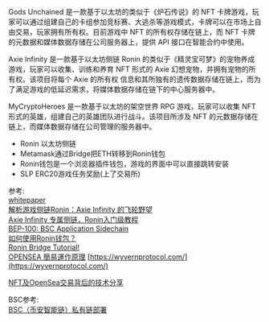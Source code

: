 


Gods Unchained 是一款基于以太坊的类似于《炉石传说》的 NFT 卡牌游戏，玩家可以通过组建自己的卡组参加竞标赛、大逃杀等游戏模式，卡牌可以在市场上自由交易，玩家拥有所有权。目前游戏中 NFT 的所有权存储在链上，而 NFT 卡牌的元数据和媒体数据存储在公司服务器上，提供 API 接口在智能合约中使用。

Axie Infinity 是一款基于以太坊侧链 Ronin 的类似于《精灵宝可梦》的宠物养成游戏，玩家可以收集、训练和养育 NFT 形式的 Axie 幻想宠物，并拥有宠物的所有权。该项目将每个 Axie 的所有权 信息和其所独有的遗传数据存储在链上，而为了满足游戏的低延迟需求，将媒体数据存储在链下的中心服务器中。

MyCryptoHeroes 是一款基于以太坊的架空世界 RPG 游戏，玩家可以收集 NFT 形式的英雄，组建自己的英雄团队进行战斗。该项目所涉及 NFT 的元数据存储在链上，而媒体数据存储在公司管理的服务器中。



* Ronin 以太坊侧链
* Metamask通过Bridge把ETH转移到Ronin钱包
* Ronin钱包是一个浏览器插件钱包，游戏的界面中可以直接跳转安装
* SLP ERC20游戏任务奖励(上了交易所)




参考:  
[whitepaper](https://whitepaper.axieinfinity.com/)      
[解析游戏侧链Ronin：Axie Infinity 的飞轮野望](https://netfreeman.com/2022/01/202201311216572454.html)     
[Axie Infinity 专属侧链，Ronin入门级教程](https://www.coinonpro.com/news/toutiao/214551.html)    
[BEP-100: BSC Application Sidechain](https://www.buildnbuild.dev/t/bep-100-bsc-application-sidechain/98/9)    
[如何使用Ronin钱包？](https://academy.binance.com/zh/articles/how-to-use-the-ronin-wallet)      
[Ronin Bridge Tutorial!](https://www.youtube.com/watch?v=cGLnULpBtC4)     
[OPENSEA 簡易運作原理](https://www.frank.hk/blog/opensea/)
[https://wyvernprotocol.com/](https://wyvernprotocol.com/)    

[NFT及OpenSea交易背后的技术分享](https://mirror.xyz/xing824.eth/O3hpbibMf9vLNz6p80YUriU8Bf3bEaJWvRL49FGAgAc)

BSC参考:  
[BSC（币安智能链）私有链部署](https://www.136.la/jingpin/show-125117.html)   
